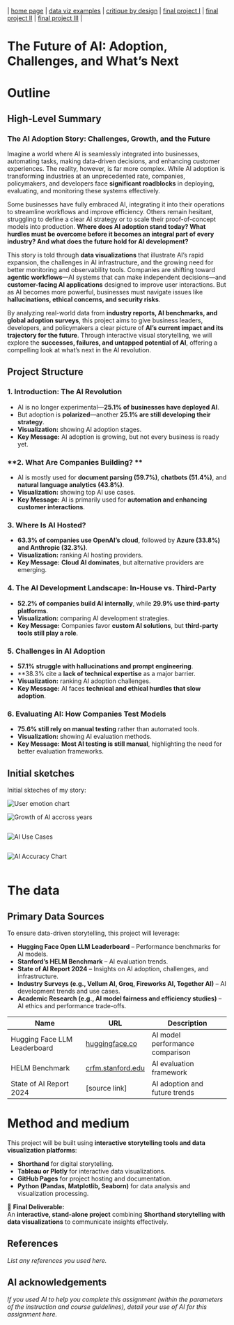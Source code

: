 | [home page](https://cmustudent.github.io/tswd-portfolio-templates/) | [data viz examples](dataviz-examples) | [critique by design](critique-by-design) | [final project I](final-project-part-one) | [final project II](final-project-part-two) | [final project III](final-project-part-three) |

# **The Future of AI: Adoption, Challenges, and What’s Next**
# Outline
## **High-Level Summary**
### **The AI Adoption Story: Challenges, Growth, and the Future**  

Imagine a world where AI is seamlessly integrated into businesses, automating tasks, making data-driven decisions, and enhancing customer experiences. The reality, however, is far more complex. While AI adoption is transforming industries at an unprecedented rate, companies, policymakers, and developers face **significant roadblocks** in deploying, evaluating, and monitoring these systems effectively.  

Some businesses have fully embraced AI, integrating it into their operations to streamline workflows and improve efficiency. Others remain hesitant, struggling to define a clear AI strategy or to scale their proof-of-concept models into production. **Where does AI adoption stand today? What hurdles must be overcome before it becomes an integral part of every industry? And what does the future hold for AI development?**  

This story is told through **data visualizations** that illustrate AI’s rapid expansion, the challenges in AI infrastructure, and the growing need for better monitoring and observability tools. Companies are shifting toward **agentic workflows**—AI systems that can make independent decisions—and **customer-facing AI applications** designed to improve user interactions. But as AI becomes more powerful, businesses must navigate issues like **hallucinations, ethical concerns, and security risks**.  

By analyzing real-world data from **industry reports, AI benchmarks, and global adoption surveys**, this project aims to give business leaders, developers, and policymakers a clear picture of **AI’s current impact and its trajectory for the future**. Through interactive visual storytelling, we will explore the **successes, failures, and untapped potential of AI**, offering a compelling look at what’s next in the AI revolution.


## **Project Structure**
### **1. Introduction: The AI Revolution**  
- AI is no longer experimental—**25.1% of businesses have deployed AI**.  
- But adoption is **polarized**—another **25.1% are still developing their strategy**.  
- **Visualization:** showing AI adoption stages.  
- **Key Message:** AI adoption is growing, but not every business is ready yet.

### **2. What Are Companies Building? **  
- AI is mostly used for **document parsing (59.7%)**, **chatbots (51.4%)**, and **natural language analytics (43.8%)**.  
- **Visualization:** showing top AI use cases.  
- **Key Message:** AI is primarily used for **automation and enhancing customer interactions**.

### **3. Where Is AI Hosted?**  
- **63.3% of companies use OpenAI’s cloud**, followed by **Azure (33.8%) and Anthropic (32.3%)**.  
- **Visualization:** ranking AI hosting providers.  
- **Key Message:** **Cloud AI dominates**, but alternative providers are emerging.

### **4. The AI Development Landscape: In-House vs. Third-Party**  
- **52.2% of companies build AI internally**, while **29.9% use third-party platforms**.  
- **Visualization:** comparing AI development strategies.  
- **Key Message:** Companies favor **custom AI solutions**, but **third-party tools still play a role**.

### **5. Challenges in AI Adoption**  
- **57.1% struggle with hallucinations and prompt engineering**.  
- **38.3% cite a **lack of technical expertise** as a major barrier.  
- **Visualization:** ranking AI adoption challenges.  
- **Key Message:** AI faces **technical and ethical hurdles that slow adoption**.

### **6. Evaluating AI: How Companies Test Models**  
- **75.6% still rely on manual testing** rather than automated tools.  
- **Visualization:** showing AI evaluation methods.  
- **Key Message:** **Most AI testing is still manual**, highlighting the need for better evaluation frameworks.

## Initial sketches
Initial skteches of my story:

![User emotion chart](IMG_0011.jpeg)
<!-- <div style="min-height:400ppx" id="datawrapper-vis-M9WpL"><img src="IMG_0011.jpeg" alt="" /></noscript></div>  -->

![Growth of AI accross years](IMG_0010.jpeg)
<div style="min-height:400ppx" id="datawrapper-vis-M9WpL"><img src="IMG_0010.jpeg" alt="" /></noscript></div> 

![AI Use Cases](IMG_0012.jpeg)
<div style="min-height:400ppx" id="datawrapper-vis-M9WpL"><img src="IMG_0012.jpeg" alt="" /></noscript></div> 

![AI Accuracy Chart](IMG_0013.jpeg)
<div style="min-height:400ppx" id="datawrapper-vis-M9WpL"><img src="IMG_0013.jpeg" alt="" /></noscript></div> 


# The data
## **Primary Data Sources**  
To ensure data-driven storytelling, this project will leverage:  
- **Hugging Face Open LLM Leaderboard** – Performance benchmarks for AI models.  
- **Stanford’s HELM Benchmark** – AI evaluation trends.  
- **State of AI Report 2024** – Insights on AI adoption, challenges, and infrastructure.  
- **Industry Surveys (e.g., Vellum AI, Groq, Fireworks AI, Together AI)** – AI development trends and use cases.  
- **Academic Research (e.g., AI model fairness and efficiency studies)** – AI ethics and performance trade-offs.  

| Name | URL | Description |
|------|-----|-------------|
| Hugging Face LLM Leaderboard | [huggingface.co](https://huggingface.co) | AI model performance comparison |
| HELM Benchmark | [crfm.stanford.edu](https://crfm.stanford.edu) | AI evaluation framework |
| State of AI Report 2024 | [source link] | AI adoption and future trends |

# Method and medium
This project will be built using **interactive storytelling tools and data visualization platforms**:  
- **Shorthand** for digital storytelling.  
- **Tableau or Plotly** for interactive data visualizations.  
- **GitHub Pages** for project hosting and documentation.  
- **Python (Pandas, Matplotlib, Seaborn)** for data analysis and visualization processing.  

📌 **Final Deliverable:**  
An **interactive, stand-alone project** combining **Shorthand storytelling with data visualizations** to communicate insights effectively.  

## References
_List any references you used here._  

## AI acknowledgements
_If you used AI to help you complete this assignment (within the parameters of the instruction and course guidelines), detail your use of AI for this assignment here._

